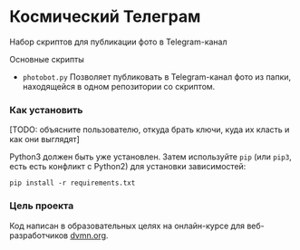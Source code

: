 # Космический Телеграм

Набор скриптов для публикации фото в Telegram-канал

Основные скрипты
- `photobot.py` 
Позволяет публиковать в Telegram-канал фото из папки, находящейся в одном репозитории со скриптом. 

 


### Как установить

[TODO: объясните пользователю, откуда брать ключи, куда их класть и как они выглядят]

Python3 должен быть уже установлен. 
Затем используйте `pip` (или `pip3`, есть есть конфликт с Python2) для установки зависимостей:
```
pip install -r requirements.txt
```

### Цель проекта

Код написан в образовательных целях на онлайн-курсе для веб-разработчиков [dvmn.org](https://dvmn.org/).
